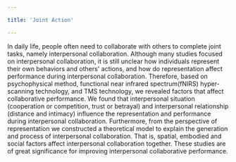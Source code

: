 ```yaml
---

title: 'Joint Action'

---
```

In daily life, people often need to collaborate with others to complete joint tasks, namely interpersonal collaboration. Although many studies focused on interpersonal collaboration, it is still unclear how individuals represent their own behaviors and others' actions, and how do representation affect performance during interpersonal collaboration. Therefore, based on psychophysical method, functional near infrared spectrum(fNIRS) hyper-scanning technology, and TMS technology, we revealed factors that affect collaborative performance. We found that interpersonal situation (cooperation or competition, trust or betrayal) and interpersonal relationship (distance and intimacy) influence the representation and performance during interpersonal collaboration. Furthermore, from the perspective of representation we constructed a theoretical model to explain the generation and process of interpersonal collaboration. That is, spatial, embodied and social factors affect interpersonal collaboration together. These studies are of great significance for improving interpersonal collaborative performance.